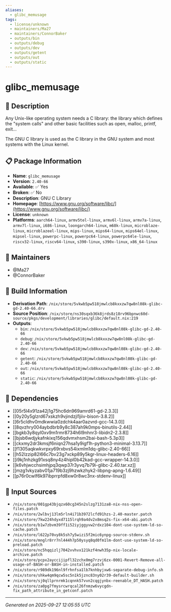 ```yaml
---
aliases:
  - glibc_memusage
tags:
  - license/unknown
  - maintainers/Ma27
  - maintainers/ConnorBaker
  - outputs/bin
  - outputs/debug
  - outputs/dev
  - outputs/getent
  - outputs/out
  - outputs/static
---
```


# glibc_memusage

## 📝 Description

Any Unix-like operating system needs a C library: the library which
defines the "system calls" and other basic facilities such as
open, malloc, printf, exit...

The GNU C library is used as the C library in the GNU system and
most systems with the Linux kernel.


## 📋 Package Information

- **Name**: `glibc_memusage`
- **Version**: `2.40-66`
- **Available**: ✅ Yes
- **Broken**: ✅ No
- **Description**: GNU C Library
- **Homepage**: [https://www.gnu.org/software/libc/](https://www.gnu.org/software/libc/)
- **License**: `unknown`
- **Platforms**: `aarch64-linux`, `armv5tel-linux`, `armv6l-linux`, `armv7a-linux`, `armv7l-linux`, `i686-linux`, `loongarch64-linux`, `m68k-linux`, `microblaze-linux`, `microblazeel-linux`, `mips-linux`, `mips64-linux`, `mips64el-linux`, `mipsel-linux`, `powerpc-linux`, `powerpc64-linux`, `powerpc64le-linux`, `riscv32-linux`, `riscv64-linux`, `s390-linux`, `s390x-linux`, `x86_64-linux`
## 👥 Maintainers

- @Ma27
- @ConnorBaker


## 🔧 Build Information

- **Derivation Path**: `/nix/store/5vkwb5pw518jmwlcb8kxxzw7qw8nl08k-glibc-gd-2.40-66.drv`
- **Source Position**: `/nix/store/ns30sqxb36k8jrds8z18rv96bpnwc60d-source/pkgs/development/libraries/glibc/default.nix:219`
- **Outputs**:
  - `bin`:  `/nix/store/5vkwb5pw518jmwlcb8kxxzw7qw8nl08k-glibc-gd-2.40-66`
  - `debug`:  `/nix/store/5vkwb5pw518jmwlcb8kxxzw7qw8nl08k-glibc-gd-2.40-66`
  - `dev`:  `/nix/store/5vkwb5pw518jmwlcb8kxxzw7qw8nl08k-glibc-gd-2.40-66`
  - `getent`:  `/nix/store/5vkwb5pw518jmwlcb8kxxzw7qw8nl08k-glibc-gd-2.40-66`
  - `out`:  `/nix/store/5vkwb5pw518jmwlcb8kxxzw7qw8nl08k-glibc-gd-2.40-66`
  - `static`:  `/nix/store/5vkwb5pw518jmwlcb8kxxzw7qw8nl08k-glibc-gd-2.40-66`

## 🔗 Dependencies

- [[05r5l4x91za42j1g75hc6dn969amrd61-gd-2.3.3]]
- [[0y20y5glzrd67xskzh9vjindzjl1jiiv-bison-3.8.2]]
- [[6r5cldhv0mdkwwia0zdchk4aar0azvrd-gcc-14.3.0]]
- [[8qvzhry004aybdbrb9y8c387ah9k0mps-binutils-2.44]]
- [[bgkb3y8qyl0xv9m1rmr8734h6l9nhnr3-libidn2-2.3.8]]
- [[bjsb6wdjykafnkixq156qdvmxhsm2bai-bash-5.3p3]]
- [[ckxmy2dr3kmsjf6niqn27hsa1y9igf1h-python3-minimal-3.13.7]]
- [[f1305aqkwkvrpxy69rxbvs54ixmlm1dq-glibc-2.40-66]]
- [[h52lzzip82l66c7bv23g7xckp89y5kgr-linux-headers-6.16]]
- [[i9kj1nhzkg91xsq8ny4z4hipl0b42kad-gcc-wrapper-14.3.0]]
- [[k6vhjwcchsimhjpq3qwp37r3yvq7b79i-glibc-2.40.tar.xz]]
- [[mzg1vkyzabv01ja719b3zj9hzwkzhyk2-libpng-apng-1.6.49]]
- [[p76r0cwlf6k97ibprrpfd8xw0r8wc3nx-stdenv-linux]]

## 📁 Input Sources

- `/nix/store/001gp43bjqzx60cg345n2slzg7131za8-nix-nss-open-files.patch`
- `/nix/store/2wlbvj13lm5rln4i71b3972lcfd91hzs-2.40-master.patch`
- `/nix/store/7kw224hdyxd7115lrqh9a4dv2x8msq2s-fix-x64-abi.patch`
- `/nix/store/b1w7zbvm39ff1i52iyjggyvw2rdxz104-dont-use-system-ld-so-cache.patch`
- `/nix/store/l622p70vy8k5sh7y5wizi5f2mic6ynpg-source-stdenv.sh`
- `/nix/store/mnglr8rr7nl444h7p50ysyq8qd0fm1lm-dont-use-system-ld-so-preload.patch`
- `/nix/store/nc5hqqizlj7042vvhvx121kzf4nwh35p-nix-locale-archive.patch`
- `/nix/store/pcpx2ayccijipfl32zchx0mg7rzvj6zx-0001-Revert-Remove-all-usage-of-BASH-or-BASH-in-installed.patch`
- `/nix/store/r989dk196nl9frhnfsa1lb7knhbyjxw6-separate-debug-info.sh`
- `/nix/store/shkw4qm9qcw5sc5n1k5jznc83ny02r39-default-builder.sh`
- `/nix/store/sj0qllprnrmk1cqnnk57vvn2cqgjynbx-reenable_DT_HASH.patch`
- `/nix/store/za0pg7fmysrcwrqcal26fnmzw6vycgdn-fix_path_attribute_in_getconf.patch`

---
*Generated on 2025-09-27 12:05:55 UTC*
